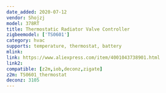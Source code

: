 ```yaml
---
date_added: 2020-07-12
vendor: Shojzj
model: 378RT 
title: Thermostatic Radiator Valve Controller
zigbeemodel: ['TS0601']
category: hvac
supports: temperature, thermostat, battery
mlink: 
link: https://www.aliexpress.com/item/4001043738901.html
link2: 
compatible: [z2m,iob,deconz,zigate]
z2m: TS0601_thermostat
deconz: 3105
---
```

